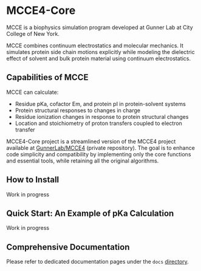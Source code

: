 # MCCE4-Core
MCCE is a biophysics simulation program developed at Gunner Lab at City College of New York.

MCCE combines continuum electrostatics and molecular mechanics. It simulates protein side chain motions explicitly while modeling the dielectric effect of solvent and bulk protein material using continuum electrostatics.

## Capabilities of MCCE
MCCE can calculate:
- Residue pKa, cofactor Em, and protein pI in protein-solvent systems
- Protein structural responses to changes in charge
- Residue ionization changes in response to protein structural changes
- Location and stoichiometry of proton transfers coupled to electron transfer

MCCE4-Core project is a streamlined version of the MCCE4 project available at [GunnerLab/MCCE4](https://github.com/GunnerLab/MCCE4) (private repository). The goal is to enhance code simplicity and compatibility by implementing only the core functions and essential tools, while retaining all the original algorithms.

## How to Install
Work in progress

## Quick Start: An Example of pKa Calculation
Work in progress

## Comprehensive Documentation
Please refer to dedicated documentation pages under the `docs` [directory](docs/).

